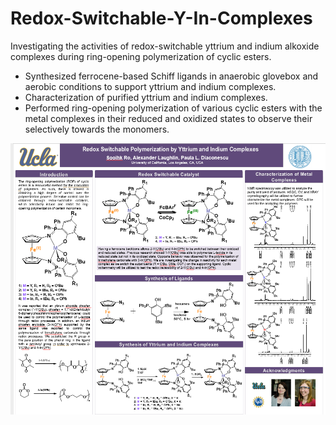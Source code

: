 # Redox-Switchable-Y-In-Complexes

Investigating the activities of redox-switchable yttrium and indium alkoxide
complexes during ring-opening polymerization of cyclic esters.
- Synthesized ferrocene-based Schiff ligands in anaerobic glovebox
and aerobic conditions to support yttrium and indium complexes.
- Characterization of purified yttrium and indium complexes.
- Performed ring-opening polymerization of various cyclic esters
with the metal complexes in their reduced and oxidized states to
observe their selectively towards the monomers.
<img src="chemistry.png?raw=true"/>
